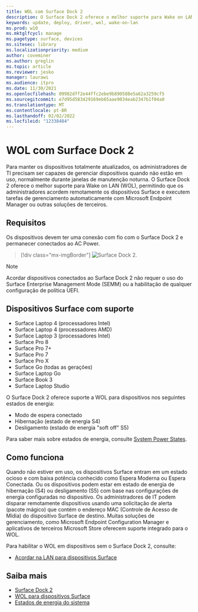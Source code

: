 ```yaml
---
title: WOL com Surface Dock 2
description: O Surface Dock 2 oferece o melhor suporte para Wake on LAN (WOL), permitindo que os administradores acordem remotamente os dispositivos e executem tarefas de gerenciamento automaticamente.
keywords: update, deploy, driver, wol, wake-on-lan
ms.prod: w10
ms.mktglfcycl: manage
ms.pagetype: surface, devices
ms.sitesec: library
ms.localizationpriority: medium
author: coveminer
ms.author: greglin
ms.topic: article
ms.reviewer: jesko
manager: laurawi
ms.audience: itpro
ms.date: 11/30/2021
ms.openlocfilehash: 09982dff2e44ffc2ebe9b890588e5a62a3259cf5
ms.sourcegitcommit: e7d95d583429169eb65aae9034eab2347b1f04a0
ms.translationtype: MT
ms.contentlocale: pt-BR
ms.lasthandoff: 02/02/2022
ms.locfileid: "12338484"
---
```

# <a name="wake-on-lan-with-surface-dock-2"></a>WOL com Surface Dock 2

Para manter os dispositivos totalmente atualizados, os administradores de TI precisam ser capazes de gerenciar dispositivos quando não estão em uso, normalmente durante janelas de manutenção noturna. O Surface Dock 2 oferece o melhor suporte para Wake on LAN (WOL), permitindo que os administradores acordem remotamente os dispositivos Surface e executem tarefas de gerenciamento automaticamente com Microsoft Endpoint Manager ou outras soluções de terceiros.

## <a name="requirements"></a>Requisitos

Os dispositivos devem ter uma conexão com fio com o Surface Dock 2 e permanecer conectados ao AC Power.

> [!div class="mx-imgBorder"]
> ![Surface Dock 2.](images/surface-dock2-angled.png)

> [!NOTE]
> Acordar dispositivos conectados ao Surface Dock 2 não requer o uso do Surface Enterprise Management Mode (SEMM) ou a habilitação de qualquer configuração de política UEFI.
 
## <a name="supported-surface-devices"></a>Dispositivos Surface com suporte

- Surface Laptop 4 (processadores Intel)
- Surface Laptop 4 (processadores AMD)
- Surface Laptop 3 (processadores Intel)
- Surface Pro 8
- Surface Pro 7+
- Surface Pro 7
- Surface Pro X
- Surface Go (todas as gerações)
- Surface Laptop Go
- Surface Book 3
- Surface Laptop Studio

O Surface Dock 2 oferece suporte a WOL para dispositivos nos seguintes estados de energia:

- Modo de espera conectado
- Hibernação (estado de energia S4)
- Desligamento (estado de energia "soft off" S5)

Para saber mais sobre estados de energia, consulte [System Power States](/windows/win32/power/system-power-states).

## <a name="how-it-works"></a>Como funciona

Quando não estiver em uso, os dispositivos Surface entram em um estado ocioso e com baixa potência conhecido como Espera Moderna ou Espera Conectada. Ou os dispositivos podem estar em estado de energia de hibernação (S4) ou desligamento (S5) com base nas configurações de energia configuradas no dispositivo. Os administradores de IT podem disparar remotamente dispositivos usando uma solicitação de alerta (pacote mágico) que contém o endereço MAC (Controle de Acesso de Mídia) do dispositivo Surface de destino. Muitas soluções de gerenciamento, como Microsoft Endpoint Configuration Manager e aplicativos de terceiros Microsoft Store oferecem suporte integrado para o WOL.

Para habilitar o WOL em dispositivos sem o Surface Dock 2, consulte:

- [Acordar na LAN para dispositivos Surface](wake-on-lan-for-surface-devices.md)

## <a name="learn-more"></a>Saiba mais

- [Surface Dock 2](https://www.microsoft.com/p/surface-dock-2-for-business/8q4hgc6kbmdq?)
- [WOL para dispositivos Surface](wake-on-lan-for-surface-devices.md)
- [Estados de energia do sistema](/windows/win32/power/system-power-states)

